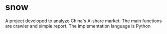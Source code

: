 # snow
A project developed to analyze China's A-share market.  The main functions are crawler and simple report.  The implementation language is Python
